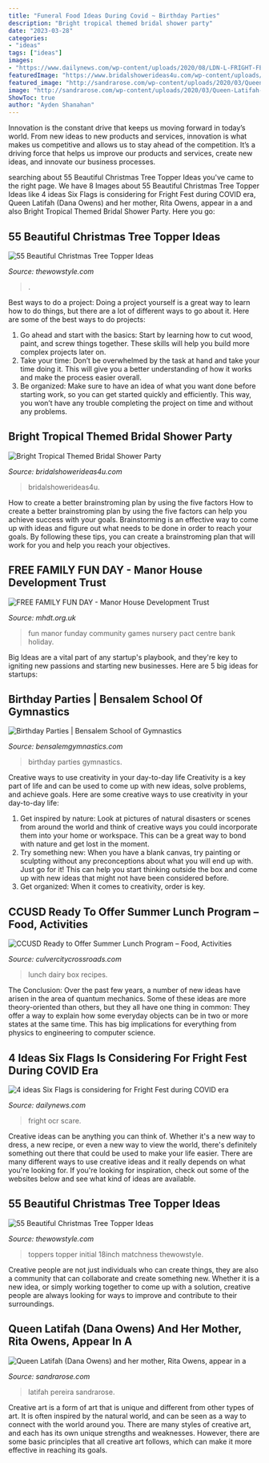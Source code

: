```yaml
---
title: "Funeral Food Ideas During Covid ~ Birthday Parties"
description: "Bright tropical themed bridal shower party"
date: "2023-03-28"
categories:
- "ideas"
tags: ["ideas"]
images:
- "https://www.dailynews.com/wp-content/uploads/2020/08/LDN-L-FRIGHT-FEST-0807-01-1.jpg?w=1024&amp;h=576"
featuredImage: "https://www.bridalshowerideas4u.com/wp-content/uploads/2020/08/hot-pink-Tropical-theme-bridal-shower.jpg"
featured_image: "http://sandrarose.com/wp-content/uploads/2020/03/Queen-Latifah-Dana-Owens-Rita-Owens-GettyImages.jpg"
image: "http://sandrarose.com/wp-content/uploads/2020/03/Queen-Latifah-Dana-Owens-Rita-Owens-GettyImages.jpg"
ShowToc: true
author: "Ayden Shanahan"
---
```



Innovation is the constant drive that keeps us moving forward in today’s world. From new ideas to new products and services, innovation is what makes us competitive and allows us to stay ahead of the competition. It’s a driving force that helps us improve our products and services, create new ideas, and innovate our business processes.

	

		
searching about 55 Beautiful Christmas Tree Topper Ideas you've came to the right page. We have 8 Images about 55 Beautiful Christmas Tree Topper Ideas like 4 ideas Six Flags is considering for Fright Fest during COVID era, Queen Latifah (Dana Owens) and her mother, Rita Owens, appear in a and also Bright Tropical Themed Bridal Shower Party. Here you go:
		
    
## 55 Beautiful Christmas Tree Topper Ideas

<img loading=lazy src="https://www.thewowstyle.com/wp-content/uploads/2014/11/329.jpg" onerror="this.onerror=null;this.src='https://tse1.mm.bing.net/th?id=OIP.9v_vcXkRVU0ldpJ-FymbpQHaLH&amp;pid=15.1';" alt="55 Beautiful Christmas Tree Topper Ideas">

_Source: thewowstyle.com_

>. 

	

Best ways to do a project:
Doing a project yourself is a great way to learn how to do things, but there are a lot of different ways to go about it. Here are some of the best ways to do projects: 
1. Go ahead and start with the basics: Start by learning how to cut wood, paint, and screw things together. These skills will help you build more complex projects later on. 
2. Take your time: Don’t be overwhelmed by the task at hand and take your time doing it. This will give you a better understanding of how it works and make the process easier overall. 
3. Be organized: Make sure to have an idea of what you want done before starting work, so you can get started quickly and efficiently. This way, you won’t have any trouble completing the project on time and without any problems.

    
## Bright Tropical Themed Bridal Shower Party

<img loading=lazy src="https://www.bridalshowerideas4u.com/wp-content/uploads/2020/08/hot-pink-Tropical-theme-bridal-shower.jpg" onerror="this.onerror=null;this.src='https://tse4.mm.bing.net/th?id=OIP.zRw0WLGesOKmyvPjCYCqQwHaLr&amp;pid=15.1';" alt="Bright Tropical Themed Bridal Shower Party">

_Source: bridalshowerideas4u.com_

>bridalshowerideas4u. 

	

How to create a better brainstroming plan by using the five factors
How to create a better brainstroming plan by using the five factors can help you achieve success with your goals. Brainstorming is an effective way to come up with ideas and figure out what needs to be done in order to reach your goals. By following these tips, you can create a brainstroming plan that will work for you and help you reach your objectives.

    
## FREE FAMILY FUN DAY - Manor House Development Trust

<img loading=lazy src="https://www.mhdt.org.uk/wp-content/uploads/2014/12/family-funday.jpg" onerror="this.onerror=null;this.src='https://tse2.mm.bing.net/th?id=OIP.rJ3Bxoz4M5_TNgabPdCfCAHaKe&amp;pid=15.1';" alt="FREE FAMILY FUN DAY - Manor House Development Trust">

_Source: mhdt.org.uk_

>fun manor funday community games nursery pact centre bank holiday. 

	

Big Ideas are a vital part of any startup's playbook, and they're key to igniting new passions and starting new businesses. Here are 5 big ideas for startups: 

    
## Birthday Parties | Bensalem School Of Gymnastics

<img loading=lazy src="http://bensalemgymnastics.com/wp-content/uploads/2016/02/party-pic.jpg" onerror="this.onerror=null;this.src='https://tse3.mm.bing.net/th?id=OIP.RAjgYnI0xSLWBM0xjEC50wHaJ4&amp;pid=15.1';" alt="Birthday Parties | Bensalem School of Gymnastics">

_Source: bensalemgymnastics.com_

>birthday parties gymnastics. 

	

Creative ways to use creativity in your day-to-day life
Creativity is a key part of life and can be used to come up with new ideas, solve problems, and achieve goals. Here are some creative ways to use creativity in your day-to-day life:
1. Get inspired by nature: Look at pictures of natural disasters or scenes from around the world and think of creative ways you could incorporate them into your home or workspace. This can be a great way to bond with nature and get lost in the moment.
2. Try something new: When you have a blank canvas, try painting or sculpting without any preconceptions about what you will end up with. Just go for it! This can help you start thinking outside the box and come up with new ideas that might not have been considered before.
3. Get organized: When it comes to creativity, order is key.

    
## CCUSD Ready To Offer Summer Lunch Program – Food, Activities

<img loading=lazy src="http://culvercitycrossroads.com/wp-content/uploads/2019/06/dairy-free-school-lunch-ideas.jpg" onerror="this.onerror=null;this.src='https://tse4.mm.bing.net/th?id=OIP.lPRcx58YtMDsJ1xwNB0o8AHaE8&amp;pid=15.1';" alt="CCUSD Ready to Offer Summer Lunch Program – Food, Activities">

_Source: culvercitycrossroads.com_

>lunch dairy box recipes. 

	

The Conclusion:
Over the past few years, a number of new ideas have arisen in the area of quantum mechanics. Some of these ideas are more theory-oriented than others, but they all have one thing in common: They offer a way to explain how some everyday objects can be in two or more states at the same time. This has big implications for everything from physics to engineering to computer science.

    
## 4 Ideas Six Flags Is Considering For Fright Fest During COVID Era

<img loading=lazy src="https://www.dailynews.com/wp-content/uploads/2020/08/LDN-L-FRIGHT-FEST-0807-01-1.jpg?w=1024&amp;h=576" onerror="this.onerror=null;this.src='https://tse2.mm.bing.net/th?id=OIP.2A-WbASxkp8NRNNQ3okf-QHaEK&amp;pid=15.1';" alt="4 ideas Six Flags is considering for Fright Fest during COVID era">

_Source: dailynews.com_

>fright ocr scare. 

	

Creative ideas can be anything you can think of. Whether it's a new way to dress, a new recipe, or even a new way to view the world, there's definitely something out there that could be used to make your life easier. There are many different ways to use creative ideas and it really depends on what you're looking for. If you're looking for inspiration, check out some of the websites below and see what kind of ideas are available.

    
## 55 Beautiful Christmas Tree Topper Ideas

<img loading=lazy src="https://www.thewowstyle.com/wp-content/uploads/2014/11/437.jpg" onerror="this.onerror=null;this.src='https://tse1.mm.bing.net/th?id=OIP.juyL12QbQ7Mksb5AzYt3DAHaJ4&amp;pid=15.1';" alt="55 Beautiful Christmas Tree Topper Ideas">

_Source: thewowstyle.com_

>toppers topper initial 18inch matchness thewowstyle. 

	

Creative people are not just individuals who can create things, they are also a community that can collaborate and create something new. Whether it is a new idea, or simply working together to come up with a solution, creative people are always looking for ways to improve and contribute to their surroundings.

    
## Queen Latifah (Dana Owens) And Her Mother, Rita Owens, Appear In A

<img loading=lazy src="http://sandrarose.com/wp-content/uploads/2020/03/Queen-Latifah-Dana-Owens-Rita-Owens-GettyImages.jpg" onerror="this.onerror=null;this.src='https://tse2.mm.bing.net/th?id=OIP.grhEDN_TjiTu2_fqtm2mHQHaJ8&amp;pid=15.1';" alt="Queen Latifah (Dana Owens) and her mother, Rita Owens, appear in a">

_Source: sandrarose.com_

>latifah pereira sandrarose. 

	

Creative art is a form of art that is unique and different from other types of art. It is often inspired by the natural world, and can be seen as a way to connect with the world around you. There are many styles of creative art, and each has its own unique strengths and weaknesses. However, there are some basic principles that all creative art follows, which can make it more effective in reaching its goals.

